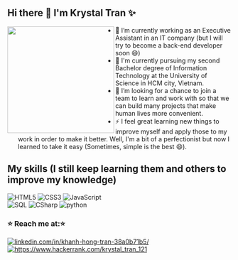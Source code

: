 ## Hi there 👋 I'm Krystal Tran ✨

<img align='left' src="https://4.bp.blogspot.com/-tuiBJYtJ40o/XA-Gj2P_cBI/AAAAAAAKgyQ/bfgfrZj9xAEdml8k6zVYL9YHup9RBmPLwCLcBGAs/s1600/AW2606235_04.gif" width="240">

- 🔭 I’m currently working as an Executive Assistant in an IT company (but I will try to become a back-end developer soon 😄)
- 🌱 I'm currently pursuing my second Bachelor degree of Information Technology at the University of Science in HCM city, Vietnam.
- 👯 I’m looking for a chance to join a team to learn and work with so that we can build many projects that make human lives more convenient.
- ⚡ I feel great learning new things to improve myself and apply those to my work in order to make it better. Well, I'm a bit of a perfectionist but now I learned to take it easy (Sometimes, simple is the best 😄). 


## My skills  (I still keep learning them and others to improve my knowledge)

![HTML5](https://img.shields.io/badge/html%205-grey?style=for-the-badge&logo=html5&logoColor=white&labelColor=8E2DE2)
![CSS3](https://img.shields.io/badge/css%203-grey?style=for-the-badge&logo=css3&logoColor=white&labelColor=8E2DE2)
![JavaScript](https://img.shields.io/badge/-JavaScript-grey?style=for-the-badge&logo=javascript&logoColor=white&labelColor=8E2DE2)
<br>
![SQL](https://img.shields.io/badge/-sql-grey?style=for-the-badge&logo=microsoft-sql-server&logoColor=white&labelColor=8E2DE2)
![CSharp](https://img.shields.io/badge/-csharp-grey?style=for-the-badge&logo=csharp&logoColor=white&labelColor=8E2DE2)
![python](https://img.shields.io/badge/-python-grey?style=for-the-badge&logo=python&logoColor=white&labelColor=8E2DE2)
<br>



<h3 align="left">⭐️ Reach me at:⭐️ </h3>
<p align="left">
<a href="https://www.linkedin.com/in/khanh-hong-tran-38a0b71b5/" target="blank"><img align="center" src="https://img.shields.io/badge/LinkedIn-0077B5?style=for-the-badge&logo=linkedin&logoColor=white" alt="linkedin.com/in/khanh-hong-tran-38a0b71b5/" /></a>
<a href="https://www.hackerrank.com/krystal_tran_121" target="blank"><img align="center" src="https://img.shields.io/badge/Hackerrank-BEBEBE?style=for-the-badge&logo=hackerrank&logoColor=black" alt="https://www.hackerrank.com/krystal_tran_121" /></a>
